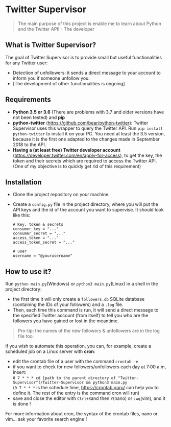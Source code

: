 # Twitter Supervisor
> The main purpose of this project is enable me to learn about Python and the Twitter API! - The developer

## What is Twitter Supervisor?
The goal of Twitter Supervisor is to provide small but useful functionalities for any Twitter user:
* Detection of unfollowers: it sends a direct message to your account to inform you if someone unfollow you.
* [The development of other functionalities is ongoing]

## Requirements
* **Python 3.5 or 3.6** (There are problems with 3.7 and older versions have not been tested) and **pip**
* **python-twitter** (https://github.com/bear/python-twitter): Twitter Supervisor uses this wrapper to query the Twitter API. Run `pip install python-twitter` to install it on your PC. You need at least the 3.5 version, because it is the first one adapted to the changes made in September 2018 to the API.
* **Having a (at least free) Twitter developer account** (https://developer.twitter.com/en/apply-for-access), to get the key,
the token and their secrets which are required to access the Twitter API. (One of my objective is to quickly get rid of this requirement)

## Installation
* Clone the project repository on your machine.
* Create a `config.py` file in the project directory, where you will put the API keys and the id of the account you want to supervise.
It should look like this:

	```
	# Key, token & secrets
	consumer_key = "..."
	consumer_secret = "..."
	access_token = "..."
	access_token_secret = "..."

	# user
	username = "@yourusername"
	```

## How to use it?
Run `python main.py`(Windows) or `python3 main.py`(Linux) in a shell in the project directory:
* the first time it will only create a `followers.db` SQLite database (containing the IDs of your followers) and a `.log` file.
* Then, each time this command is run, it will send a direct message to the specified Twitter account (from itself) to tell you who are the followers you have gained or lost in the meantime.

> Pro-tip: the names of the new followers & unfollowers are in the log file too.

If you wish to automate this operation, you can, for example, create a scheduled job on a Linux server with **cron**:
* edit the crontab file of a user with the command `crontab -e`
* if you want to check for new followers/unfollowers each day at 7:00 a.m, insert:
<br/>`0 7 * * * cd [path to the parent directory of "Twitter-Supervisor"]/Twitter-Supervisor && python3 main.py`
<br/>(`0 7 * * *` is the schedule time, https://crontab.guru/ can help you to define it. The rest of the entry is the command cron will run)
* save and close the editor with `Ctrl+X`and then `Y`(nano) or `:wq`(vim), and it is done !

For more information about cron, the syntax of the crontab files, nano or vim... ask your favorite search engine !
